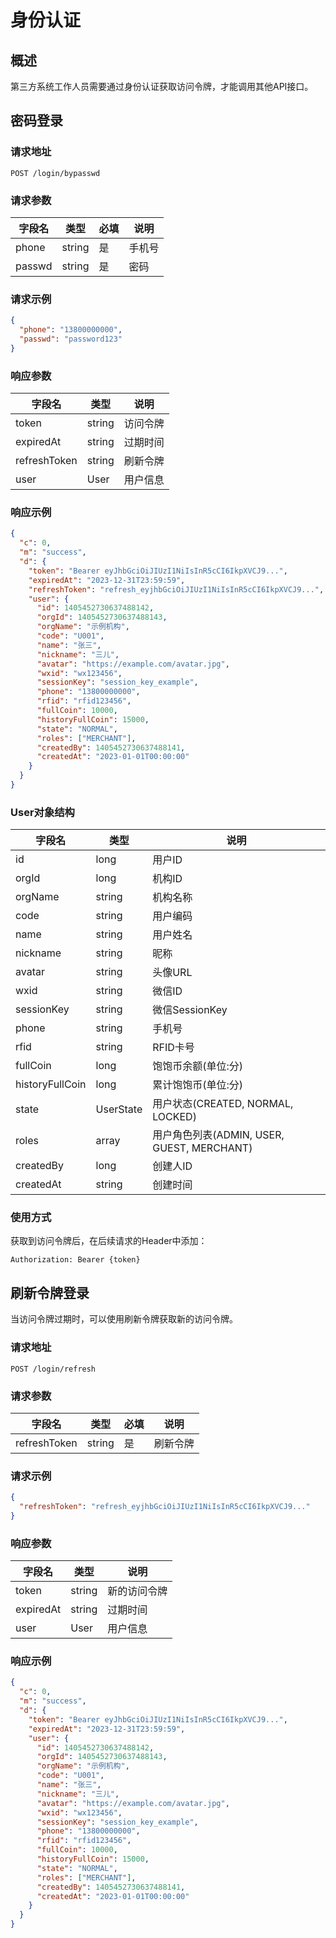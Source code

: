 # 身份认证

## 概述

第三方系统工作人员需要通过身份认证获取访问令牌，才能调用其他API接口。

## 密码登录

### 请求地址

```
POST /login/bypasswd
```

### 请求参数

| 字段名 | 类型 | 必填 | 说明 |
| --- | --- | --- | --- |
| phone | string | 是 | 手机号 |
| passwd | string | 是 | 密码 |

### 请求示例

```json
{
  "phone": "13800000000",
  "passwd": "password123"
}
```

### 响应参数

| 字段名 | 类型 | 说明 |
| --- | --- | --- |
| token | string | 访问令牌 |
| expiredAt | string | 过期时间 |
| refreshToken | string | 刷新令牌 |
| user | User | 用户信息 |

### 响应示例

```json
{
  "c": 0,
  "m": "success",
  "d": {
    "token": "Bearer eyJhbGciOiJIUzI1NiIsInR5cCI6IkpXVCJ9...",
    "expiredAt": "2023-12-31T23:59:59",
    "refreshToken": "refresh_eyjhbGciOiJIUzI1NiIsInR5cCI6IkpXVCJ9...",
    "user": {
      "id": 1405452730637488142,
      "orgId": 1405452730637488143,
      "orgName": "示例机构",
      "code": "U001",
      "name": "张三",
      "nickname": "三儿",
      "avatar": "https://example.com/avatar.jpg",
      "wxid": "wx123456",
      "sessionKey": "session_key_example",
      "phone": "13800000000",
      "rfid": "rfid123456",
      "fullCoin": 10000,
      "historyFullCoin": 15000,
      "state": "NORMAL",
      "roles": ["MERCHANT"],
      "createdBy": 1405452730637488141,
      "createdAt": "2023-01-01T00:00:00"
    }
  }
}
```

### User对象结构

| 字段名 | 类型 | 说明 |
| --- | --- | --- |
| id | long | 用户ID |
| orgId | long | 机构ID |
| orgName | string | 机构名称 |
| code | string | 用户编码 |
| name | string | 用户姓名 |
| nickname | string | 昵称 |
| avatar | string | 头像URL |
| wxid | string | 微信ID |
| sessionKey | string | 微信SessionKey |
| phone | string | 手机号 |
| rfid | string | RFID卡号 |
| fullCoin | long | 饱饱币余额(单位:分) |
| historyFullCoin | long | 累计饱饱币(单位:分) |
| state | UserState | 用户状态(CREATED, NORMAL, LOCKED) |
| roles | array | 用户角色列表(ADMIN, USER, GUEST, MERCHANT) |
| createdBy | long | 创建人ID |
| createdAt | string | 创建时间 |

### 使用方式

获取到访问令牌后，在后续请求的Header中添加：

```
Authorization: Bearer {token}
```

## 刷新令牌登录

当访问令牌过期时，可以使用刷新令牌获取新的访问令牌。

### 请求地址

```
POST /login/refresh
```

### 请求参数

| 字段名 | 类型 | 必填 | 说明 |
| --- | --- | --- | --- |
| refreshToken | string | 是 | 刷新令牌 |

### 请求示例

```json
{
  "refreshToken": "refresh_eyjhbGciOiJIUzI1NiIsInR5cCI6IkpXVCJ9..."
}
```

### 响应参数

| 字段名 | 类型 | 说明 |
| --- | --- | --- |
| token | string | 新的访问令牌 |
| expiredAt | string | 过期时间 |
| user | User | 用户信息 |

### 响应示例

```json
{
  "c": 0,
  "m": "success",
  "d": {
    "token": "Bearer eyJhbGciOiJIUzI1NiIsInR5cCI6IkpXVCJ9...",
    "expiredAt": "2023-12-31T23:59:59",
    "user": {
      "id": 1405452730637488142,
      "orgId": 1405452730637488143,
      "orgName": "示例机构",
      "code": "U001",
      "name": "张三",
      "nickname": "三儿",
      "avatar": "https://example.com/avatar.jpg",
      "wxid": "wx123456",
      "sessionKey": "session_key_example",
      "phone": "13800000000",
      "rfid": "rfid123456",
      "fullCoin": 10000,
      "historyFullCoin": 15000,
      "state": "NORMAL",
      "roles": ["MERCHANT"],
      "createdBy": 1405452730637488141,
      "createdAt": "2023-01-01T00:00:00"
    }
  }
}
```